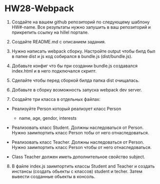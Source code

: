 # HW28-Webpack

1. Создайте на вашем github репозиторий по следующему шаблону HW#-name. Все результаты нужно запушить в ваш репозиторий и прикрепить ссылку на hillel портале.

2. Создайте README.md с описанием задания.

3. Нужно написать webpack сборку. Настройте output чтобы билд был в папке dist и js код собирался в bundle.js (dist/bundle.js).

4. Добавьте конфиг что бы при создании bundle.js создавался index.html и в него подключался скрипт.
5. Сделайте чтобы перед сборкой билда папка dist очищалась.

6. Добавьте в сборку возможность запуска webpack dev server.
7. Создайте три класса в отдельных файлах:

- Реализуйте Person который реализует класс Person

  - name, age, gendor, interests

- Реализовать класс Student. Должны наследоваться от Person. Нужно заимпортить класс Person тобы от него отнаследоваться.

- Реализовать класс Teacher. Должны наследоваться от Person. Нужно заимпортить класс Person чтобы от него отнаследоваться.

- Class Teacher должен иметь дополнительное свойство subject.

8. В файле index.js заимпортить классы Student and Teacher и создать инстансы (создать обьекты с классов) student и techer. Затем вывести созданные обьекты в консоль.

